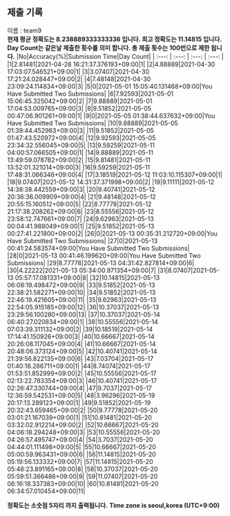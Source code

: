 


  
## 제출 기록  
이름 : team9  
**현재 평균 정확도는 8.238889333333336 입니다. 최고 정확도는 11.14815 입니다.**  
**Day Count는 같은날 제출한 횟수를 의미 합니다. 총 제출 횟수는 100번으로 제한 됩니다.**
|No|Accuracy(%)|Submission Time|Day Count|
| :---: | :---: | :---: | :---: |
|1|2.81481|2021-04-28 16:21:37.376193+09:00|1|
|2|4.88889|2021-04-30 17:03:07.546521+09:00|1|
|3|3.07407|2021-04-30 17:21:24.028447+09:00|2|
|4|7.48148|2021-04-30 23:09:24.114834+09:00|3|
|5|0|2021-05-01 15:05:40.131468+09:00|You Have Submitted Two Submissions|
|6|7.92593|2021-05-01 15:06:45.325042+09:00|2|
|7|9.88889|2021-05-01 17:04:53.009765+09:00|3|
|8|9.51852|2021-05-05 00:47:06.901261+09:00|1|
|9|0|2021-05-05 01:38:44.637632+09:00|You Have Submitted Two Submissions|
|10|9.88889|2021-05-05 01:39:44.452963+09:00|3|
|11|9.51852|2021-05-05 01:47:43.520972+09:00|4|
|12|9.92593|2021-05-05 23:34:32.556045+09:00|5|
|13|9.59259|2021-05-11 04:00:57.066505+09:00|1|
|14|9.88889|2021-05-11 13:49:59.078782+09:00|2|
|15|9.81481|2021-05-11 13:52:01.321014+09:00|3|
|16|9.59259|2021-05-11 17:48:31.066346+09:00|4|
|17|3.18519|2021-05-12 11:03:10.115307+09:00|1|
|18|9.07407|2021-05-12 14:31:37.371998+09:00|2|
|19|9.11111|2021-05-12 14:38:38.442559+09:00|3|
|20|9.40741|2021-05-12 20:36:36.009909+09:00|4|
|21|9.48148|2021-05-12 20:55:15.160512+09:00|5|
|22|8.77778|2021-05-12 21:17:38.208262+09:00|6|
|23|8.55556|2021-05-12 23:58:12.747661+09:00|7|
|24|9.62963|2021-05-13 00:04:41.988049+09:00|1|
|25|9.51852|2021-05-13 00:27:41.221800+09:00|2|
|26|0|2021-05-13 00:35:31.212720+09:00|You Have Submitted Two Submissions|
|27|0|2021-05-13 00:41:24.583574+09:00|You Have Submitted Two Submissions|
|28|0|2021-05-13 00:41:46.199620+09:00|You Have Submitted Two Submissions|
|29|8.77778|2021-05-13 04:31:42.827814+09:00|6|
|30|4.22222|2021-05-13 05:34:00.971354+09:00|7|
|31|8.07407|2021-05-13 05:57:17.081331+09:00|8|
|32|10.14815|2021-05-13 06:08:19.498472+09:00|9|
|33|9.51852|2021-05-13 22:38:21.582271+09:00|10|
|34|9.51852|2021-05-13 22:46:19.421605+09:00|11|
|35|9.62963|2021-05-13 22:54:05.915185+09:00|12|
|36|10.37037|2021-05-13 23:29:56.100280+09:00|13|
|37|10.37037|2021-05-14 06:40:27.020834+09:00|1|
|38|10.55556|2021-05-14 07:03:39.311132+09:00|2|
|39|10.18519|2021-05-14 17:14:41.150926+09:00|3|
|40|10.66667|2021-05-14 20:26:08.117045+09:00|4|
|41|10.66667|2021-05-14 20:48:06.373124+09:00|5|
|42|10.40741|2021-05-14 21:39:56.822135+09:00|6|
|43|7.03704|2021-05-17 01:40:18.286711+09:00|1|
|44|8.74074|2021-05-17 01:53:51.852999+09:00|2|
|45|10.55556|2021-05-17 02:13:22.783354+09:00|3|
|46|10.40741|2021-05-17 02:26:47.330744+09:00|4|
|47|9.7037|2021-05-17 12:36:59.542531+09:00|5|
|48|3.96296|2021-05-19 20:17:13.289123+09:00|1|
|49|9.51852|2021-05-19 20:32:43.659465+09:00|2|
|50|9.77778|2021-05-20 03:01:21.167039+09:00|1|
|51|10.81481|2021-05-20 03:32:02.912214+09:00|2|
|52|10.66667|2021-05-20 04:06:18.294248+09:00|3|
|53|10.55556|2021-05-20 04:26:57.495747+09:00|4|
|54|3.7037|2021-05-20 04:44:01.111498+09:00|5|
|55|10.66667|2021-05-20 05:00:59.963431+09:00|6|
|56|11.14815|2021-05-20 05:19:56.133332+09:00|7|
|57|11.14815|2021-05-20 05:48:23.891165+09:00|8|
|58|10.37037|2021-05-20 05:59:51.366486+09:00|9|
|59|11.07407|2021-05-20 06:16:18.337383+09:00|10|
|60|10.81481|2021-05-20 06:34:57.010454+09:00|11|


**정확도는 소숫점 5자리 까지 출력됩니다.**
**Time zone is seoul,korea (UTC+9:00)**
